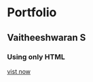 <h1>Portfolio</h1>
<h2>Vaitheeshwaran S</h2>
<h3>Using only HTML</h3>
<A href="https://vaitheesh2001.github.io/Portfolio/">vist now</A>
